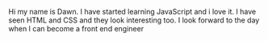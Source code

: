 
Hi my name is Dawn. I have started learning JavaScript and i love it. I have seen HTML and CSS and they look interesting too. I look forward to the day when I can become a front end engineer





